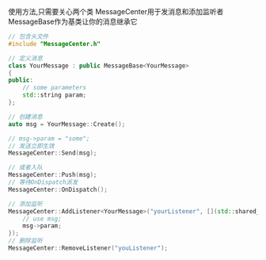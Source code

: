 使用方法,只需要关心两个类
MessageCenter用于发消息和添加监听者
MessageBase作为基类让你的消息继承它

```C++
// 包含头文件
#include "MessageCenter.h"
```
```C++
// 定义消息
class YourMessage : public MessageBase<YourMessage>
{
public:
	// some parameters
	std::string param;
};
```

```C++
// 创建消息
auto msg = YourMessage::Create();
```

```C++
// msg->param = "some";
// 发送立即生效
MessageCenter::Send(msg);
```

```C++
// 或者入队
MessageCenter::Push(msg);
// 等待OnDispatch派发
MessageCenter::OnDispatch();
```
```C++
// 添加监听
MessageCenter::AddListener<YourMessage>("yourListener", [](std::shared_ptr<YourMessage> msg){
	// use msg;
	msg->param;
});
// 删除监听
MessageCenter::RemoveListener("youListener");
```